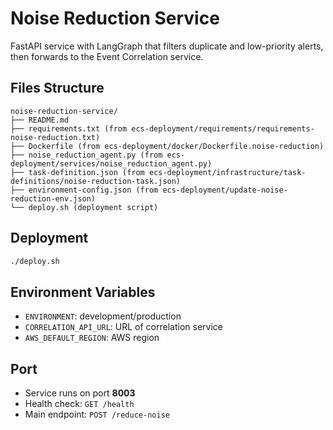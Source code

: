 # Noise Reduction Service

FastAPI service with LangGraph that filters duplicate and low-priority alerts, then forwards to the Event Correlation service.

## Files Structure
```
noise-reduction-service/
├── README.md
├── requirements.txt (from ecs-deployment/requirements/requirements-noise-reduction.txt)
├── Dockerfile (from ecs-deployment/docker/Dockerfile.noise-reduction)
├── noise_reduction_agent.py (from ecs-deployment/services/noise_reduction_agent.py)
├── task-definition.json (from ecs-deployment/infrastructure/task-definitions/noise-reduction-task.json)
├── environment-config.json (from ecs-deployment/update-noise-reduction-env.json)
└── deploy.sh (deployment script)
```

## Deployment
```bash
./deploy.sh
```

## Environment Variables
- `ENVIRONMENT`: development/production
- `CORRELATION_API_URL`: URL of correlation service
- `AWS_DEFAULT_REGION`: AWS region

## Port
- Service runs on port **8003**
- Health check: `GET /health`
- Main endpoint: `POST /reduce-noise`
